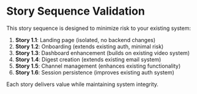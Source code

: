 # Story Sequence Validation

This story sequence is designed to minimize risk to your existing system:

1. **Story 1.1**: Landing page (isolated, no backend changes)
2. **Story 1.2**: Onboarding (extends existing auth, minimal risk)
3. **Story 1.3**: Dashboard enhancement (builds on existing video system)
4. **Story 1.4**: Digest creation (extends existing email system)
5. **Story 1.5**: Channel management (enhances existing functionality)
6. **Story 1.6**: Session persistence (improves existing auth system)

Each story delivers value while maintaining system integrity.
